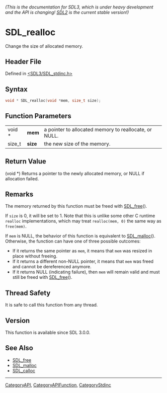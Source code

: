###### (This is the documentation for SDL3, which is under heavy development and the API is changing! [SDL2](https://wiki.libsdl.org/SDL2/) is the current stable version!)
# SDL_realloc

Change the size of allocated memory.

## Header File

Defined in [<SDL3/SDL_stdinc.h>](https://github.com/libsdl-org/SDL/blob/main/include/SDL3/SDL_stdinc.h)

## Syntax

```c
void * SDL_realloc(void *mem, size_t size);
```

## Function Parameters

|        |          |                                                       |
| ------ | -------- | ----------------------------------------------------- |
| void * | **mem**  | a pointer to allocated memory to reallocate, or NULL. |
| size_t | **size** | the new size of the memory.                           |

## Return Value

(void *) Returns a pointer to the newly allocated memory, or NULL if
allocation failed.

## Remarks

The memory returned by this function must be freed with
[SDL_free](SDL_free)().

If `size` is 0, it will be set to 1. Note that this is unlike some other C
runtime `realloc` implementations, which may treat `realloc(mem, 0)` the
same way as `free(mem)`.

If `mem` is NULL, the behavior of this function is equivalent to
[SDL_malloc](SDL_malloc)(). Otherwise, the function can have one of three
possible outcomes:

- If it returns the same pointer as `mem`, it means that `mem` was resized
  in place without freeing.
- If it returns a different non-NULL pointer, it means that `mem` was freed
  and cannot be dereferenced anymore.
- If it returns NULL (indicating failure), then `mem` will remain valid and
  must still be freed with [SDL_free](SDL_free)().

## Thread Safety

It is safe to call this function from any thread.

## Version

This function is available since SDL 3.0.0.

## See Also

- [SDL_free](SDL_free)
- [SDL_malloc](SDL_malloc)
- [SDL_calloc](SDL_calloc)

----
[CategoryAPI](CategoryAPI), [CategoryAPIFunction](CategoryAPIFunction), [CategoryStdinc](CategoryStdinc)

